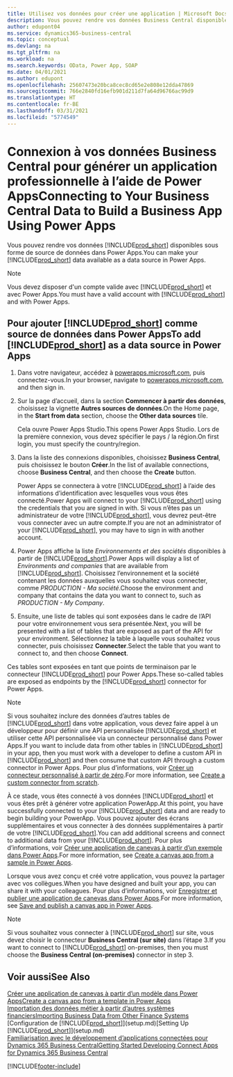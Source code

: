 ```yaml
---
title: Utilisez vos données pour créer une application | Microsoft Docs
description: Vous pouvez rendre vos données Business Central disponibles sous forme de source de données et spécifier une URL OData de vos services Web pour générer une application métier à l’aide de Power Apps.
author: edupont04
ms.service: dynamics365-business-central
ms.topic: conceptual
ms.devlang: na
ms.tgt_pltfrm: na
ms.workload: na
ms.search.keywords: OData, Power App, SOAP
ms.date: 04/01/2021
ms.author: edupont
ms.openlocfilehash: 25607473e20bca8cec8cd65e2e808e12dda47869
ms.sourcegitcommit: 766e2840fd16efb901d211d7fa64d96766ac99d9
ms.translationtype: HT
ms.contentlocale: fr-BE
ms.lasthandoff: 03/31/2021
ms.locfileid: "5774549"
---
```

# <a name="connecting-to-your-business-central-data-to-build-a-business-app-using-power-apps"></a><span data-ttu-id="7978a-103">Connexion à vos données Business Central pour générer un application professionnelle à l’aide de Power Apps</span><span class="sxs-lookup"><span data-stu-id="7978a-103">Connecting to Your Business Central Data to Build a Business App Using Power Apps</span></span>

<span data-ttu-id="7978a-104">Vous pouvez rendre vos données [!INCLUDE[prod_short](includes/prod_short.md)] disponibles sous forme de source de données dans Power Apps.</span><span class="sxs-lookup"><span data-stu-id="7978a-104">You can make your [!INCLUDE[prod_short](includes/prod_short.md)] data available as a data source in Power Apps.</span></span>  

> [!NOTE]  
> <span data-ttu-id="7978a-105">Vous devez disposer d'un compte valide avec [!INCLUDE[prod_short](includes/prod_short.md)] et avec Power Apps.</span><span class="sxs-lookup"><span data-stu-id="7978a-105">You must have a valid account with [!INCLUDE[prod_short](includes/prod_short.md)] and with Power Apps.</span></span>  

## <a name="to-add-prod_short-as-a-data-source-in-power-apps"></a><span data-ttu-id="7978a-106">Pour ajouter [!INCLUDE[prod_short](includes/prod_short.md)] comme source de données dans Power Apps</span><span class="sxs-lookup"><span data-stu-id="7978a-106">To add [!INCLUDE[prod_short](includes/prod_short.md)] as a data source in Power Apps</span></span>

1. <span data-ttu-id="7978a-107">Dans votre navigateur, accédez à [powerapps.microsoft.com](https://powerapps.microsoft.com/), puis connectez-vous.</span><span class="sxs-lookup"><span data-stu-id="7978a-107">In your browser, navigate to [powerapps.microsoft.com](https://powerapps.microsoft.com/), and then sign in.</span></span>
2. <span data-ttu-id="7978a-108">Sur la page d’accueil, dans la section **Commencer à partir des données**, choisissez la vignette **Autres sources de données**.</span><span class="sxs-lookup"><span data-stu-id="7978a-108">On the Home page, in the **Start from data** section, choose the **Other data sources** tile.</span></span>  

    <span data-ttu-id="7978a-109">Cela ouvre Power Apps Studio.</span><span class="sxs-lookup"><span data-stu-id="7978a-109">This opens Power Apps Studio.</span></span> <span data-ttu-id="7978a-110">Lors de la première connexion, vous devez spécifier le pays / la région.</span><span class="sxs-lookup"><span data-stu-id="7978a-110">On first login, you must specify the country/region.</span></span>  
3. <span data-ttu-id="7978a-111">Dans la liste des connexions disponibles, choisissez **Business Central**, puis choisissez le bouton **Créer**.</span><span class="sxs-lookup"><span data-stu-id="7978a-111">In the list of available connections, choose **Business Central**, and then choose the **Create** button.</span></span>

    <span data-ttu-id="7978a-112">Power Apps se connectera à votre [!INCLUDE[prod_short](includes/prod_short.md)] à l’aide des informations d’identification avec lesquelles vous vous êtes connecté.</span><span class="sxs-lookup"><span data-stu-id="7978a-112">Power Apps will connect to your [!INCLUDE[prod_short](includes/prod_short.md)] using the credentials that you are signed in with.</span></span> <span data-ttu-id="7978a-113">Si vous n’êtes pas un administrateur de votre [!INCLUDE[prod_short](includes/prod_short.md)], vous devrez peut-être vous connecter avec un autre compte.</span><span class="sxs-lookup"><span data-stu-id="7978a-113">If you are not an administrator of your [!INCLUDE[prod_short](includes/prod_short.md)], you may have to sign in with another account.</span></span>  

4. <span data-ttu-id="7978a-114">Power Apps affiche la liste *Environnements et des sociétés* disponibles à partir de [!INCLUDE[prod_short](includes/prod_short.md)].</span><span class="sxs-lookup"><span data-stu-id="7978a-114">Power Apps will display a list of *Environments and companies* that are available from [!INCLUDE[prod_short](includes/prod_short.md)].</span></span> <span data-ttu-id="7978a-115">Choisissez l’environnement et la société contenant les données auxquelles vous souhaitez vous connecter, comme *PRODUCTION - Ma société*.</span><span class="sxs-lookup"><span data-stu-id="7978a-115">Choose the environment and company that contains the data you want to connect to, such as *PRODUCTION - My Company*.</span></span>  

5. <span data-ttu-id="7978a-116">Ensuite, une liste de tables qui sont exposées dans le cadre de l’API pour votre environnement vous sera présentée.</span><span class="sxs-lookup"><span data-stu-id="7978a-116">Next, you will be presented with a list of tables that are exposed as part of the API for your environment.</span></span> <span data-ttu-id="7978a-117">Sélectionnez la table à laquelle vous souhaitez vous connecter, puis choisissez **Connecter**.</span><span class="sxs-lookup"><span data-stu-id="7978a-117">Select the table that you want to connect to, and then choose **Connect**.</span></span>

<span data-ttu-id="7978a-118">Ces tables sont exposées en tant que points de terminaison par le connecteur [!INCLUDE[prod_short](includes/prod_short.md)] pour Power Apps.</span><span class="sxs-lookup"><span data-stu-id="7978a-118">These so-called tables are exposed as endpoints by the [!INCLUDE[prod_short](includes/prod_short.md)] connector for Power Apps.</span></span>  

> [!NOTE]
> <span data-ttu-id="7978a-119">Si vous souhaitez inclure des données d’autres tables de [!INCLUDE[prod_short](includes/prod_short.md)] dans votre application, vous devez faire appel à un développeur pour définir une API personnalisée [!INCLUDE[prod_short](includes/prod_short.md)] et utiliser cette API personnalisée via un connecteur personnalisé dans Power Apps.</span><span class="sxs-lookup"><span data-stu-id="7978a-119">If you want to include data from other tables in [!INCLUDE[prod_short](includes/prod_short.md)] in your app, then you must work with a developer to define a custom API in [!INCLUDE[prod_short](includes/prod_short.md)] and then consume that custom API through a custom connector in Power Apps.</span></span> <span data-ttu-id="7978a-120">Pour plus d’informations, voir [Créer un connecteur personnalisé à partir de zéro](/connectors/custom-connectors/define-blank).</span><span class="sxs-lookup"><span data-stu-id="7978a-120">For more information, see [Create a custom connector from scratch](/connectors/custom-connectors/define-blank).</span></span>  

<span data-ttu-id="7978a-121">À ce stade, vous êtes connecté à vos données [!INCLUDE[prod_short](includes/prod_short.md)] et vous êtes prêt à générer votre application PowerApp.</span><span class="sxs-lookup"><span data-stu-id="7978a-121">At this point, you have successfully connected to your [!INCLUDE[prod_short](includes/prod_short.md)] data and are ready to begin building your PowerApp.</span></span> <span data-ttu-id="7978a-122">Vous pouvez ajouter des écrans supplémentaires et vous connecter à des données supplémentaires à partir de votre [!INCLUDE[prod_short](includes/prod_short.md)].</span><span class="sxs-lookup"><span data-stu-id="7978a-122">You can add additional screens and connect to additional data from your [!INCLUDE[prod_short](includes/prod_short.md)].</span></span> <span data-ttu-id="7978a-123">Pour plus d’informations, voir [Créer une application de canevas à partir d’un exemple dans Power Apps](/powerapps/maker/canvas-apps/open-and-run-a-sample-app).</span><span class="sxs-lookup"><span data-stu-id="7978a-123">For more information, see [Create a canvas app from a sample in Power Apps](/powerapps/maker/canvas-apps/open-and-run-a-sample-app).</span></span>  

<span data-ttu-id="7978a-124">Lorsque vous avez conçu et créé votre application, vous pouvez la partager avec vos collègues.</span><span class="sxs-lookup"><span data-stu-id="7978a-124">When you have designed and built your app, you can share it with your colleagues.</span></span> <span data-ttu-id="7978a-125">Pour plus d’informations, voir [Enregistrer et publier une application de canevas dans Power Apps](/powerapps/maker/canvas-apps/save-publish-app).</span><span class="sxs-lookup"><span data-stu-id="7978a-125">For more information, see [Save and publish a canvas app in Power Apps](/powerapps/maker/canvas-apps/save-publish-app).</span></span>  

> [!NOTE]
> <span data-ttu-id="7978a-126">Si vous souhaitez vous connecter à [!INCLUDE[prod_short](includes/prod_short.md)] sur site, vous devez choisir le connecteur **Business Central (sur site)** dans l’étape 3.</span><span class="sxs-lookup"><span data-stu-id="7978a-126">If you want to connect to [!INCLUDE[prod_short](includes/prod_short.md)] on-premises, then you must choose the **Business Central (on-premises)** connector in step 3.</span></span>  

## <a name="see-also"></a><span data-ttu-id="7978a-127">Voir aussi</span><span class="sxs-lookup"><span data-stu-id="7978a-127">See Also</span></span>

[<span data-ttu-id="7978a-128">Créer une application de canevas à partir d’un modèle dans Power Apps</span><span class="sxs-lookup"><span data-stu-id="7978a-128">Create a canvas app from a template in Power Apps</span></span>](/powerapps/maker/canvas-apps/get-started-test-drive)  
[<span data-ttu-id="7978a-129">Importation des données métier à partir d’autres systèmes financiers</span><span class="sxs-lookup"><span data-stu-id="7978a-129">Importing Business Data from Other Finance Systems</span></span>](across-import-data-configuration-packages.md)  
<span data-ttu-id="7978a-130">[Configuration de [!INCLUDE[prod_short](includes/prod_short.md)]](setup.md)</span><span class="sxs-lookup"><span data-stu-id="7978a-130">[Setting Up [!INCLUDE[prod_short](includes/prod_short.md)]](setup.md)</span></span>  
[<span data-ttu-id="7978a-131">Familiarisation avec le développement d’applications connectées pour Dynamics 365 Business Central</span><span class="sxs-lookup"><span data-stu-id="7978a-131">Getting Started Developing Connect Apps for Dynamics 365 Business Central</span></span>](/dynamics365/business-central/dev-itpro/developer/devenv-develop-connect-apps)  


[!INCLUDE[footer-include](includes/footer-banner.md)]